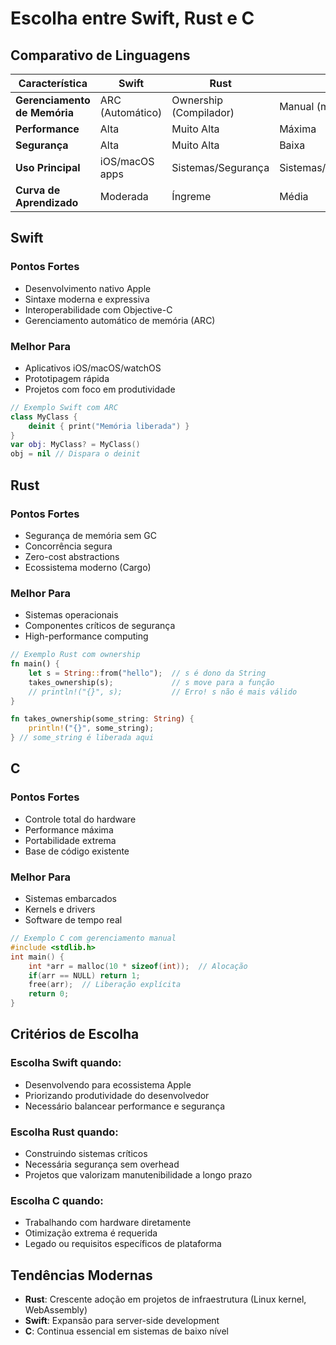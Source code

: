 # Escolha entre Swift, Rust e C

## Comparativo de Linguagens

| Característica               | Swift            | Rust                   | C                    |
| ---------------------------- | ---------------- | ---------------------- | -------------------- |
| **Gerenciamento de Memória** | ARC (Automático) | Ownership (Compilador) | Manual (malloc/free) |
| **Performance**              | Alta             | Muito Alta             | Máxima               |
| **Segurança**                | Alta             | Muito Alta             | Baixa                |
| **Uso Principal**            | iOS/macOS apps   | Sistemas/Segurança     | Sistemas/Embarcados  |
| **Curva de Aprendizado**     | Moderada         | Íngreme                | Média                |

## Swift

### Pontos Fortes

- Desenvolvimento nativo Apple
- Sintaxe moderna e expressiva
- Interoperabilidade com Objective-C
- Gerenciamento automático de memória (ARC)

### Melhor Para

- Aplicativos iOS/macOS/watchOS
- Prototipagem rápida
- Projetos com foco em produtividade

```swift
// Exemplo Swift com ARC
class MyClass {
    deinit { print("Memória liberada") }
}
var obj: MyClass? = MyClass()
obj = nil // Dispara o deinit
```

## Rust

### Pontos Fortes

- Segurança de memória sem GC
- Concorrência segura
- Zero-cost abstractions
- Ecossistema moderno (Cargo)

### Melhor Para

- Sistemas operacionais
- Componentes críticos de segurança
- High-performance computing

```rust
// Exemplo Rust com ownership
fn main() {
    let s = String::from("hello");  // s é dono da String
    takes_ownership(s);             // s move para a função
    // println!("{}", s);           // Erro! s não é mais válido
}

fn takes_ownership(some_string: String) {
    println!("{}", some_string);
} // some_string é liberada aqui
```

## C

### Pontos Fortes

- Controle total do hardware
- Performance máxima
- Portabilidade extrema
- Base de código existente

### Melhor Para

- Sistemas embarcados
- Kernels e drivers
- Software de tempo real

```c
// Exemplo C com gerenciamento manual
#include <stdlib.h>
int main() {
    int *arr = malloc(10 * sizeof(int));  // Alocação
    if(arr == NULL) return 1;
    free(arr);  // Liberação explícita
    return 0;
}
```

## Critérios de Escolha

### Escolha Swift quando:

- Desenvolvendo para ecossistema Apple
- Priorizando produtividade do desenvolvedor
- Necessário balancear performance e segurança

### Escolha Rust quando:

- Construindo sistemas críticos
- Necessária segurança sem overhead
- Projetos que valorizam manutenibilidade a longo prazo

### Escolha C quando:

- Trabalhando com hardware diretamente
- Otimização extrema é requerida
- Legado ou requisitos específicos de plataforma

## Tendências Modernas

- **Rust**: Crescente adoção em projetos de infraestrutura (Linux kernel, WebAssembly)
- **Swift**: Expansão para server-side development
- **C**: Continua essencial em sistemas de baixo nível
